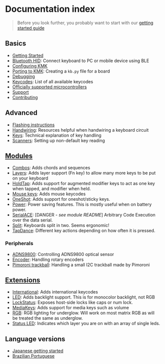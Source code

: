 # Documentation index

> Before you look further, you probably want to start with our [getting started guide](/docs/en/Getting_Started.md)

## Basics

- [Getting Started](Getting_Started.md)
- [Bluetooth HID](ble_hid.md): Connect keyboard to PC or mobile device using BLE
- [Configuring KMK](config_and_keymap.md)
- [Porting to KMK](porting_to_kmk.md): Creating a `kb.py` file for a board
- [Debugging](debugging.md)
- [Keycodes](keycodes.md): List of all available keycodes
- [Officially supported microcontrollers](Officially_Supported_Microcontrollers.md)
- [Support](support.md)
- [Contributing](contributing.md)

## Advanced

- [Flashing instructions](flashing.md)
- [Handwiring](handwiring.md): Resources helpful when handwiring a keyboard circuit
- [Keys](keys.md): Technical explanation of key handling
- [Scanners](scanners.md): Setting up non-default key reading

## [Modules](modules.md)

- [Combos](combos.md): Adds chords and sequences
- [Layers](layers.md): Adds layer support (Fn key) to allow many more keys to be put on your keyboard
- [HoldTap](holdtap.md): Adds support for augmented modifier keys to act as one key when tapped, and modifier when held.
- [Mouse keys](mouse_keys.md): Adds mouse keycodes
- [OneShot](oneshot.md): Adds support for oneshot/sticky keys.
- [Power](power.md): Power saving features. This is mostly useful when on battery power.
- [SerialACE](serialace.md): [DANGER - _see module README_] Arbitrary Code Execution over the data serial.
- [Split](split_keyboards.md): Keyboards split in two. Seems ergonomic!
- [TapDance](tapdance.md): Different key actions depending on how often it is pressed.

### Peripherals

- [ADNS9800](adns9800.md): Controlling ADNS9800 optical sensor
- [Encoder](encoder.md): Handling rotary encoders
- [Pimoroni trackball](pimoroni_trackball.md): Handling a small I2C trackball made by Pimoroni

## [Extensions](extensions.md)

- [International](international.md): Adds international keycodes
- [LED](led.md): Adds backlight support. This is for monocolor backlight, not RGB
- [LockStatus](lock_status.md): Exposes host-side locks like caps or num lock.
- [MediaKeys](media_keys.md): Adds support for media keys such as volume
- [RGB](rgb.md): RGB lighting for underglow. Will work on most matrix RGB as will be treated the same as underglow.
- [Status LED](extension_statusled.md): Indicates which layer you are on with an array of single leds.

## Language versions

- [Japanese getting started](https://github.com/KMKfw/kmk_firmware/tree/master/docs/ja/Getting_Started.md)
- [Brazilian Portuguese](https://github.com/KMKfw/kmk_firmware/tree/master/docs/ptBR)
